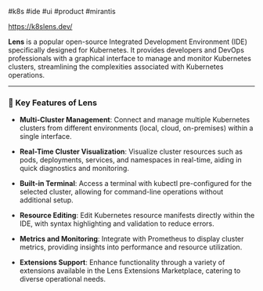 #k8s #ide #ui #product #mirantis

https://k8slens.dev/

**Lens** is a popular open-source Integrated Development Environment (IDE) specifically designed for Kubernetes. It provides developers and DevOps professionals with a graphical interface to manage and monitor Kubernetes clusters, streamlining the complexities associated with Kubernetes operations.​

---

### 🧰 Key Features of Lens

- **Multi-Cluster Management**: Connect and manage multiple Kubernetes clusters from different environments (local, cloud, on-premises) within a single interface.​
    
- **Real-Time Cluster Visualization**: Visualize cluster resources such as pods, deployments, services, and namespaces in real-time, aiding in quick diagnostics and monitoring.​
    
- **Built-in Terminal**: Access a terminal with kubectl pre-configured for the selected cluster, allowing for command-line operations without additional setup.​
    
- **Resource Editing**: Edit Kubernetes resource manifests directly within the IDE, with syntax highlighting and validation to reduce errors.​
    
- **Metrics and Monitoring**: Integrate with Prometheus to display cluster metrics, providing insights into performance and resource utilization.​
    
- **Extensions Support**: Enhance functionality through a variety of extensions available in the Lens Extensions Marketplace, catering to diverse operational needs.​